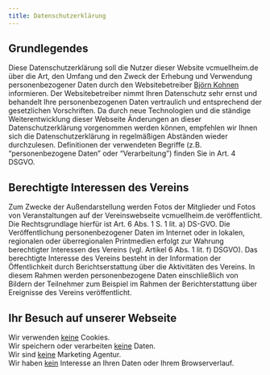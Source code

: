 ```yaml
---
title: Datenschutzerklärung
---
```


## Grundlegendes
Diese Datenschutzerklärung soll die Nutzer dieser Website vcmuellheim.de über die Art, den Umfang und den Zweck der Erhebung und Verwendung personenbezogener Daten durch den Websitebetreiber [Björn Kohnen](mailto:bjoern@vcmuellheim.de) informieren. Der Websitebetreiber nimmt Ihren Datenschutz sehr ernst und behandelt Ihre personenbezogenen Daten vertraulich und entsprechend der gesetzlichen
Vorschriften. Da durch neue Technologien und die ständige Weiterentwicklung dieser Webseite Änderungen an dieser Datenschutzerklärung vorgenommen werden können, empfehlen wir Ihnen sich die Datenschutzerklärung in regelmäßigen Abständen wieder durchzulesen. Definitionen der verwendeten Begriffe (z.B. “personenbezogene Daten” oder “Verarbeitung”) finden Sie in Art. 4 DSGVO.


## Berechtigte Interessen des Vereins
Zum Zwecke der Außendarstellung werden Fotos der Mitglieder und Fotos von Veranstaltungen auf der Vereinswebseite vcmuellheim.de veröffentlicht. Die Rechtsgrundlage hierfür ist Art. 6 Abs. 1 S. 1 lit. a) DS-GVO.
Die Veröffentlichung personenbezogener Daten im Internet oder in lokalen, regionalen oder überregionalen Printmedien erfolgt zur Wahrung berechtigter Interessen des Vereins (vgl. Artikel 6 Abs. 1 lit. f) DSGVO). Das berechtigte Interesse des Vereins besteht in der Information der Öffentlichkeit durch Berichtserstattung über die Aktivitäten des Vereins. In diesem Rahmen werden personenbezogene Daten einschließlich von Bildern der Teilnehmer zum Beispiel im Rahmen der Berichterstattung über Ereignisse des Vereins veröffentlicht.


## Ihr Besuch auf unserer Webseite
Wir verwenden <u>keine</u> Cookies.  
Wir speichern oder verarbeiten <u>keine</u> Daten.  
Wir sind <u>keine</u> Marketing Agentur.  
Wir haben <u>kein</u> Interesse an Ihren Daten oder Ihrem Browserverlauf.  